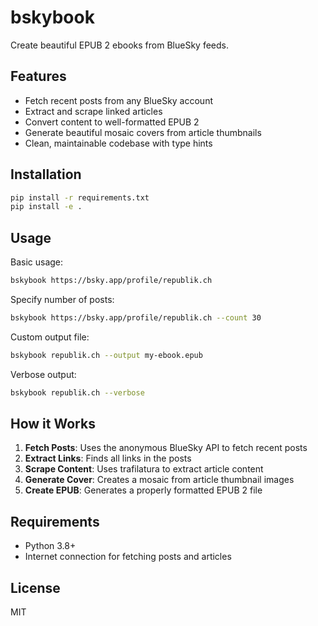 # bskybook

Create beautiful EPUB 2 ebooks from BlueSky feeds.

## Features

- Fetch recent posts from any BlueSky account
- Extract and scrape linked articles
- Convert content to well-formatted EPUB 2
- Generate beautiful mosaic covers from article thumbnails
- Clean, maintainable codebase with type hints

## Installation

```bash
pip install -r requirements.txt
pip install -e .
```

## Usage

Basic usage:
```bash
bskybook https://bsky.app/profile/republik.ch
```

Specify number of posts:
```bash
bskybook https://bsky.app/profile/republik.ch --count 30
```

Custom output file:
```bash
bskybook republik.ch --output my-ebook.epub
```

Verbose output:
```bash
bskybook republik.ch --verbose
```

## How it Works

1. **Fetch Posts**: Uses the anonymous BlueSky API to fetch recent posts
2. **Extract Links**: Finds all links in the posts
3. **Scrape Content**: Uses trafilatura to extract article content
4. **Generate Cover**: Creates a mosaic from article thumbnail images
5. **Create EPUB**: Generates a properly formatted EPUB 2 file

## Requirements

- Python 3.8+
- Internet connection for fetching posts and articles

## License

MIT
